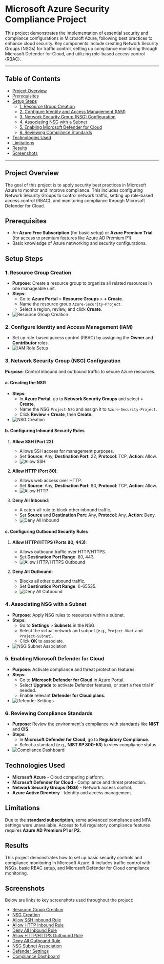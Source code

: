 # Microsoft Azure Security Compliance Project

This project demonstrates the implementation of essential security and compliance configurations in Microsoft Azure, following best practices to enhance cloud security. Key components include creating Network Security Groups (NSGs) for traffic control, setting up compliance monitoring through Microsoft Defender for Cloud, and utilizing role-based access control (RBAC).

---

## Table of Contents

- [Project Overview](#project-overview)
- [Prerequisites](#prerequisites)
- [Setup Steps](#setup-steps)
  - [1. Resource Group Creation](#1-resource-group-creation)
  - [2. Configure Identity and Access Management (IAM) ](#2-configure-Role-based-IAM)
  - [3. Network Security Group (NSG) Configuration](#2-network-security-group-nsg-configuration)
  - [4. Associating NSG with a Subnet](#3-associating-nsg-with-a-subnet)
  - [5. Enabling Microsoft Defender for Cloud](#4-enabling-microsoft-defender-for-cloud)
  - [6. Reviewing Compliance Standards](#5-reviewing-compliance-standards)
- [Technologies Used](#technologies-used)
- [Limitations](#limitations)
- [Results](#results)
- [Screenshots](#screenshots)

---

## Project Overview

The goal of this project is to apply security best practices in Microsoft Azure to monitor and improve compliance. This includes configuring Network Security Groups to control network traffic, setting up role-based access control (RBAC), and monitoring compliance through Microsoft Defender for Cloud.

## Prerequisites

- An **Azure Free Subscription** (for basic setup) or **Azure Premium Trial** (for access to premium features like Azure AD Premium P1).
- Basic knowledge of Azure networking and security configurations.

## Setup Steps

### 1. Resource Group Creation

- **Purpose**: Create a resource group to organize all related resources in one manageable unit.
- **Steps**:
  - Go to **Azure Portal** > **Resource Groups** > **+ Create**.
  - Name the resource group `Azure-Security-Project`.
  - Select a region, review, and click **Create**.
- ![Resource Group Creation](Screenshots/resource-group-creation.png)

### 2. Configure Identity and Access Management (IAM)
- Set up role-based access control (RBAC) by assigning the **Owner** and **Contributor** roles.
- ![IAM Role Setup](Screenshots/IAM-Role-Assigning.png)

### 3. Network Security Group (NSG) Configuration

**Purpose**: Control inbound and outbound traffic to secure Azure resources.

#### a. Creating the NSG

- **Steps**:
  - In **Azure Portal**, go to **Network Security Groups** and select **+ Create**.
  - Name the NSG `Project-NSG` and assign it to `Azure-Security-Project`.
  - Click **Review + Create**, then **Create**.
- ![NSG Creation](Screenshots/nsg-creation.png)

#### b. Configuring Inbound Security Rules

1. **Allow SSH (Port 22)**:
   - Allows SSH access for management purposes.
   - Set **Source**: Any, **Destination Port**: 22, **Protocol**: TCP, **Action**: Allow.
   - ![Allow SSH](Screenshots/nsg-inbound-allow-ssh.png)

2. **Allow HTTP (Port 80)**:
   - Allows web access over HTTP.
   - Set **Source**: Any, **Destination Port**: 80, **Protocol**: TCP, **Action**: Allow.
   - ![Allow HTTP](Screenshots/nsg-inbound-allow-http.png)

3. **Deny All Inbound**:
   - A catch-all rule to block other inbound traffic.
   - Set **Source** and **Destination Port**: Any, **Protocol**: Any, **Action**: Deny.
   - ![Deny All Inbound](Screenshots/nsg-inbound-deny-all.png)

#### c. Configuring Outbound Security Rules

1. **Allow HTTP/HTTPS (Ports 80, 443)**:
   - Allows outbound traffic over HTTP/HTTPS.
   - Set **Destination Port Range**: 80, 443.
   - ![Allow HTTP/HTTPS Outbound](Screenshots/nsg-outbound-allow-http-https.png)

2. **Deny All Outbound**:
   - Blocks all other outbound traffic.
   - Set **Destination Port Range**: 0-65535.
   - ![Deny All Outbound](Screenshots/nsg-outbound-deny-all.png)

### 4. Associating NSG with a Subnet

- **Purpose**: Apply NSG rules to resources within a subnet.
- **Steps**:
  - Go to **Settings** > **Subnets** in the NSG.
  - Select the virtual network and subnet (e.g., `Project-VNet` and `Project-Subnet`).
  - Click **OK** to associate.
- ![NSG Subnet Association](Screenshots/nsg-subnet-association.png)

### 5. Enabling Microsoft Defender for Cloud

- **Purpose**: Activate compliance and threat protection features.
- **Steps**:
  - Go to **Microsoft Defender for Cloud** in Azure Portal.
  - Select **Upgrade** to activate Defender features, or start a free trial if needed.
  - Enable relevant **Defender for Cloud plans**.
- ![Defender Settings](Screenshots/defender-settings.png)

### 6. Reviewing Compliance Standards

- **Purpose**: Review the environment's compliance with standards like **NIST** and **CIS**.
- **Steps**:
  - In **Microsoft Defender for Cloud**, go to **Regulatory Compliance**.
  - Select a standard (e.g., **NIST SP 800-53**) to view compliance status.
- ![Compliance Dashboard](Screenshots/compliance-dashboard.png)

## Technologies Used

- **Microsoft Azure** - Cloud computing platform.
- **Microsoft Defender for Cloud** - Compliance and threat protection.
- **Network Security Groups (NSG)** - Network access control.
- **Azure Active Directory** - Identity and access management.

## Limitations

Due to the **standard subscription**, some advanced compliance and MFA settings were unavailable. Access to full regulatory compliance features requires **Azure AD Premium P1 or P2**.

## Results

This project demonstrates how to set up basic security controls and compliance monitoring in Microsoft Azure. It includes traffic control with NSGs, basic RBAC setup, and Microsoft Defender for Cloud compliance monitoring.

## Screenshots

Below are links to key screenshots used throughout the project:

- [Resource Group Creation](Screenshots/resource-group-creation.png)
- [NSG Creation](Screenshots/nsg-creation.png)
- [Allow SSH Inbound Rule](Screenshots/nsg-inbound-allow-ssh.png)
- [Allow HTTP Inbound Rule](Screenshots/nsg-inbound-allow-http.png)
- [Deny All Inbound Rule](Screenshots/nsg-inbound-deny-all.png)
- [Allow HTTP/HTTPS Outbound Rule](Screenshots/nsg-outbound-allow-http-https.png)
- [Deny All Outbound Rule](Screenshots/nsg-outbound-deny-all.png)
- [NSG Subnet Association](Screenshots/nsg-subnet-association.png)
- [Defender Settings](Screenshots/defender-settings.png)
- [Compliance Dashboard](Screenshots/compliance-dashboard.png)
